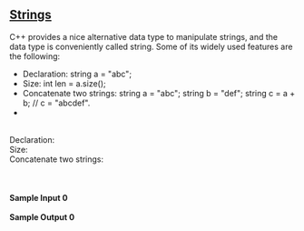 ## **[Strings](https://www.hackerrank.com/challenges/c-tutorial-strings)** 
C++ provides a nice alternative data type to manipulate strings, and the data type is conveniently called string. Some of its widely used features are the following:<br><ul><li>Declaration:
string a = "abc";</li><li>Size:
int len = a.size();</li><li>Concatenate two strings:
string a = "abc";
string b = "def";
string c = a + b; // c = "abcdef".</li><li></li></ul><br>Declaration:<br>Size:<br>Concatenate two strings:<br><br><br><br>**Sample Input 0**<br><br>**Sample Output 0**<br><br>